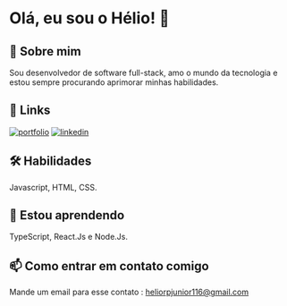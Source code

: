 # Olá, eu sou o Hélio! 👋


## 🚀 Sobre mim
Sou desenvolvedor de software full-stack, amo o mundo da tecnologia e estou sempre procurando aprimorar minhas habilidades.


## 🔗 Links
[![portfolio](https://img.shields.io/badge/my_portfolio-000?style=for-the-badge&logo=ko-fi&logoColor=white)](https://helio020.github.io/Portfolio/)
[![linkedin](https://img.shields.io/badge/linkedin-0A66C2?style=for-the-badge&logo=linkedin&logoColor=white)](https://www.linkedin.com/in/h%C3%A9lio-ribeiro-04b44b15b/)



## 🛠 Habilidades
Javascript, HTML, CSS.


## 🧠 Estou aprendendo
TypeScript, React.Js e Node.Js.
## 📫 Como entrar em contato comigo
Mande um email para esse contato : heliorpjunior116@gmail.com
